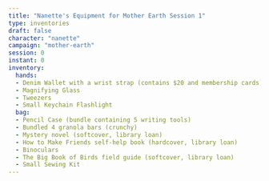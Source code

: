 ```yaml
---
title: "Nanette's Equipment for Mother Earth Session 1"
type: inventories
draft: false
character: "nanette"
campaign: "mother-earth"
session: 0
instant: 0
inventory:
  hands:
  - Denim Wallet with a wrist strap (contains $20 and membership cards)
  - Magnifying Glass
  - Tweezers
  - Small Keychain Flashlight
  bag:
  - Pencil Case (bundle containing 5 writing tools)
  - Bundled 4 granola bars (crunchy)
  - Mystery novel (softcover, library loan)
  - How to Make Friends self-help book (hardcover, library loan)
  - Binoculars
  - The Big Book of Birds field guide (softcover, library loan)
  - Small Sewing Kit
---
```


